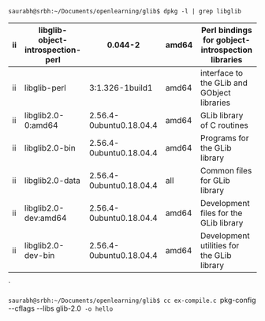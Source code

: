 
`saurabh@srbh:~/Documents/openlearning/glib$ dpkg -l | grep libglib`  

|ii | libglib-object-introspection-perl         |    0.044-2                              |            amd64    |    Perl bindings for gobject-introspection libraries
------------ | ------------------------- | ------------------------- | ------------------------- | -------------|
|ii | libglib-perl                              |   3:1.326-1build1                       |           amd64     |   interface to the GLib and GObject libraries
|ii | libglib2.0-0:amd64                        |    2.56.4-0ubuntu0.18.04.4              |            amd64    |    GLib library of C routines
|ii | libglib2.0-bin                            |    2.56.4-0ubuntu0.18.04.4              |            amd64    |    Programs for the GLib library
|ii | libglib2.0-data                           |    2.56.4-0ubuntu0.18.04.4              |            all      |    Common files for GLib library
|ii | libglib2.0-dev:amd64                      |    2.56.4-0ubuntu0.18.04.4              |            amd64    |    Development files for the GLib library
|ii | libglib2.0-dev-bin                        |    2.56.4-0ubuntu0.18.04.4              |            amd64    |    Development utilities for the GLib library
`

`saurabh@srbh:~/Documents/openlearning/glib$ cc ex-compile.c `pkg-config --cflags --libs glib-2.0` -o hello`
